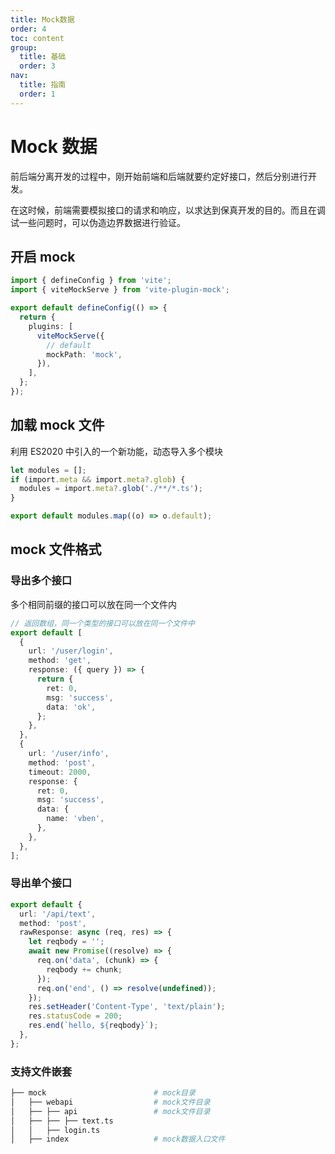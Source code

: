 ```yaml
---
title: Mock数据
order: 4
toc: content
group:
  title: 基础
  order: 3
nav:
  title: 指南
  order: 1
---
```


# Mock 数据

前后端分离开发的过程中，刚开始前端和后端就要约定好接口，然后分别进行开发。

在这时候，前端需要模拟接口的请求和响应，以求达到保真开发的目的。而且在调试一些问题时，可以伪造边界数据进行验证。

## 开启 mock

```ts | pure
import { defineConfig } from 'vite';
import { viteMockServe } from 'vite-plugin-mock';

export default defineConfig(() => {
  return {
    plugins: [
      viteMockServe({
        // default
        mockPath: 'mock',
      }),
    ],
  };
});
```

## 加载 mock 文件

利用 ES2020 中引入的一个新功能，动态导入多个模块

```ts | pure
let modules = [];
if (import.meta && import.meta?.glob) {
  modules = import.meta?.glob('./**/*.ts');
}

export default modules.map((o) => o.default);
```

## mock 文件格式

### 导出多个接口

多个相同前缀的接口可以放在同一个文件内

```ts | pure
// 返回数组，同一个类型的接口可以放在同一个文件中
export default [
  {
    url: '/user/login',
    method: 'get',
    response: ({ query }) => {
      return {
        ret: 0,
        msg: 'success',
        data: 'ok',
      };
    },
  },
  {
    url: '/user/info',
    method: 'post',
    timeout: 2000,
    response: {
      ret: 0,
      msg: 'success',
      data: {
        name: 'vben',
      },
    },
  },
];
```

### 导出单个接口

```ts | pure
export default {
  url: '/api/text',
  method: 'post',
  rawResponse: async (req, res) => {
    let reqbody = '';
    await new Promise((resolve) => {
      req.on('data', (chunk) => {
        reqbody += chunk;
      });
      req.on('end', () => resolve(undefined));
    });
    res.setHeader('Content-Type', 'text/plain');
    res.statusCode = 200;
    res.end(`hello, ${reqbody}`);
  },
};
```

### 支持文件嵌套

```bash
├── mock                        # mock目录
│   ├── webapi                  # mock文件目录
│   ├── ├── api                 # mock文件目录
│   ├── ├── ├── text.ts
│   │   ├── login.ts
│   ├── index                   # mock数据入口文件
```
